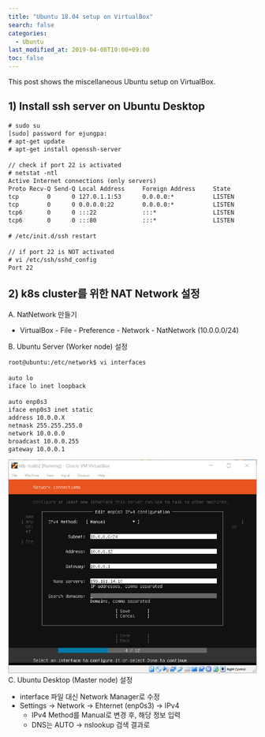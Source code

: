 ```yaml
---
title: "Ubuntu 18.04 setup on VirtualBox"
search: false
categories:
  - Ubuntu
last_modified_at: 2019-04-08T10:00+09:00
toc: false
---
```


This post shows the miscellaneous Ubuntu setup on VirtualBox.

## 1) Install ssh server on Ubuntu Desktop
```console
# sudo su
[sudo] password for ejungpa:
# apt-get update
# apt-get install openssh-server

// check if port 22 is activated
# netstat -ntl
Active Internet connections (only servers)
Proto Recv-Q Send-Q Local Address     Foreign Address     State
tcp        0      0 127.0.1.1:53      0.0.0.0:*           LISTEN
tcp        0      0 0.0.0.0:22        0.0.0.0:*           LISTEN
tcp6       0      0 :::22             :::*                LISTEN
tcp6       0      0 :::80             :::*                LISTEN

# /etc/init.d/ssh restart

// if port 22 is NOT activated
# vi /etc/ssh/sshd_config
Port 22
```

## 2) k8s cluster를 위한 NAT Network 설정

A. NatNetwork 만들기  
   * VirtualBox - File - Preference - Network - NatNetwork (10.0.0.0/24)

B. Ubuntu Server (Worker node) 설정  
```console
root@ubuntu:/etc/network$ vi interfaces

auto lo
iface lo inet loopback

auto enp0s3
iface enp0s3 inet static
address 10.0.0.X
netmask 255.255.255.0
network 10.0.0.0
broadcast 10.0.0.255
gateway 10.0.0.1
```
![ubuntu-18.04.2](https://github.com/unipark00/tekrepo/blob/master/_posts/20190410_165245.png?raw=true)
C. Ubuntu Desktop (Master node) 설정  
   * interface 파일 대신 Network Manager로 수정  
   * Settings -> Network -> Ehternet (enp0s3) -> IPv4  
     * IPv4 Method를 Manual로 변경 후, 해당 정보 입력
     * DNS는 AUTO -> nslookup 검색 결과로 
